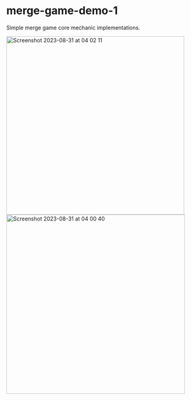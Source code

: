 # merge-game-demo-1
Simple merge game core mechanic implementations.

<img width="466" alt="Screenshot 2023-08-31 at 04 02 11" src="https://github.com/feyil/merge-game-demo-1/assets/16037865/a6305487-54ad-400b-9347-2e6e2bd5baa5">
<img width="468" alt="Screenshot 2023-08-31 at 04 00 40" src="https://github.com/feyil/merge-game-demo-1/assets/16037865/f2a60692-88f5-4721-9f42-9aea47444324">

